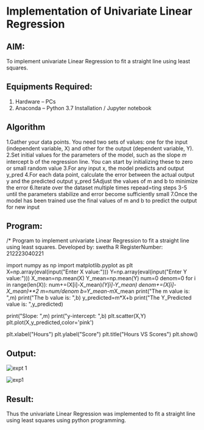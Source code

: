# Implementation of Univariate Linear Regression
## AIM:
To implement univariate Linear Regression to fit a straight line using least squares.

## Equipments Required:
1. Hardware – PCs
2. Anaconda – Python 3.7 Installation / Jupyter notebook

## Algorithm
1.Gather your data points. You need two sets of values: one for the input (independent variable, X) and other for the output (dependent variable, Y).
2.Set initial values for the parameters of the model, such as the slope 𝑚 intercept b of the regression line. You can start by initializing these to zero or small random value
3.For any input x, the model predicts and output y_pred
4.For each data point, calculate the error between the actual output y and the predicted output y_pred
5Adjust the values of m and b to minimize the error
6.Iterate over the dataset multiple times repead=ting steps 3-5 until the parameters stabilize and error become sufficiently small
7.Once the model has been trained use the final values of m and b to predict the output for new input 

## Program:
/*
Program to implement univariate Linear Regression to fit a straight line using least squares.
Developed by: swetha R
RegisterNumber: 212223040221

import numpy as np
import matplotlib.pyplot as plt
X=np.array(eval(input("Enter X value:")))
Y=np.array(eval(input("Enter Y value:")))
X_mean=np.mean(X)
Y_mean=np.mean(Y)
num=0
denom=0
for i in range(len(X)):
    num+=(X[i]-X_mean)*(Y[i]-Y_mean)
    denom+=(X[i]-X_mean)**2
m=num/denom
b=Y_mean-m*X_mean
print("The m value is: ",m)
print("The b value is: ",b)
y_predicted=m*X+b
print("The Y_Predicted value is: ",y_predicted)

print("Slope: ",m)
print("y-intercept: ",b)
plt.scatter(X,Y)
plt.plot(X,y_predicted,color='pink')

plt.xlabel("Hours")
plt.ylabel("Score")
plt.title("Hours VS Scores")
plt.show()


## Output:
![expt 1](https://github.com/user-attachments/assets/3ebca8e6-eed9-426e-8509-9b8f8323cf56)

![exp1](https://github.com/user-attachments/assets/59d31b61-9918-4ac3-8392-85cdeba0c32d)




## Result:
Thus the univariate Linear Regression was implemented to fit a straight line using least squares using python programming.
